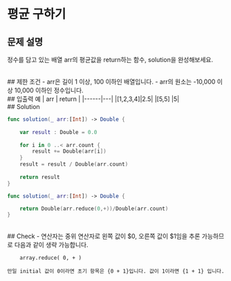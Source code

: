 # 평균 구하기

## 문제 설명 
정수를 담고 있는 배열 arr의 평균값을 return하는 함수, solution을 완성해보세요.

<br/>
## 제한 조건
- arr은 길이 1 이상, 100 이하인 배열입니다.
- arr의 원소는 -10,000 이상 10,000 이하인 정수입니다.

<br/>
## 입출력 예
| arr | return |
|------|---|
|[1,2,3,4]|2.5|
|[5,5]	|5|



<br/>
## Solution

```swift
func solution(_ arr:[Int]) -> Double {
    
    var result : Double = 0.0
    
    for i in 0 ..< arr.count {
        result += Double(arr[i])
    }
    result = result / Double(arr.count) 
    
    return result
}
```

```swift
func solution(_ arr:[Int]) -> Double {

    return Double(arr.reduce(0,+))/Double(arr.count)
}

```

<br/>
## Check
- 연산자는 중위 연산자로 왼쪽 값이 $0, 오른쪽 값이 $1임을 추론 가능하므로 다음과 같이 생략 가능합니다.

		array.reduce( 0, + )

	만일 initial 값이 0이라면 초기 항목은 {0 + 1}입니다. 값이 1이라면 {1 + 1} 입니다.